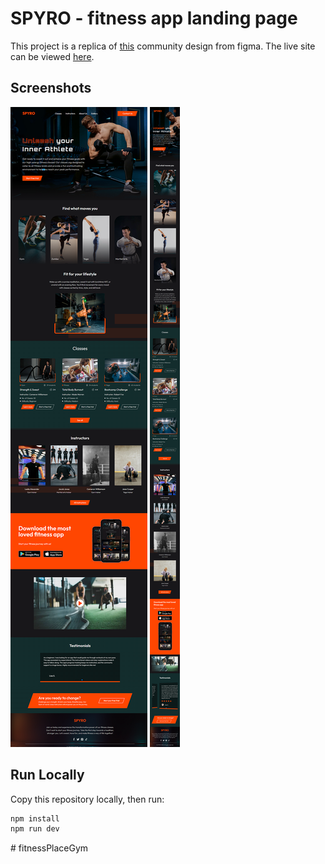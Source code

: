 # SPYRO - fitness app landing page

This project is a replica of [this](https://www.figma.com/community/file/1242867833865609120/SPYRO) community design from figma. The live site can be viewed [here](https://spyrofit.vercel.app/).

## Screenshots

![Desktop Screenshot](/screenshots/screenshot_desktop.png)
![Mobile Screenshot](/screenshots/screenshot_mobile.png)

## Run Locally

Copy this repository locally, then run:

```bash
npm install
npm run dev
```
#   f i t n e s s P l a c e G y m 
 
 